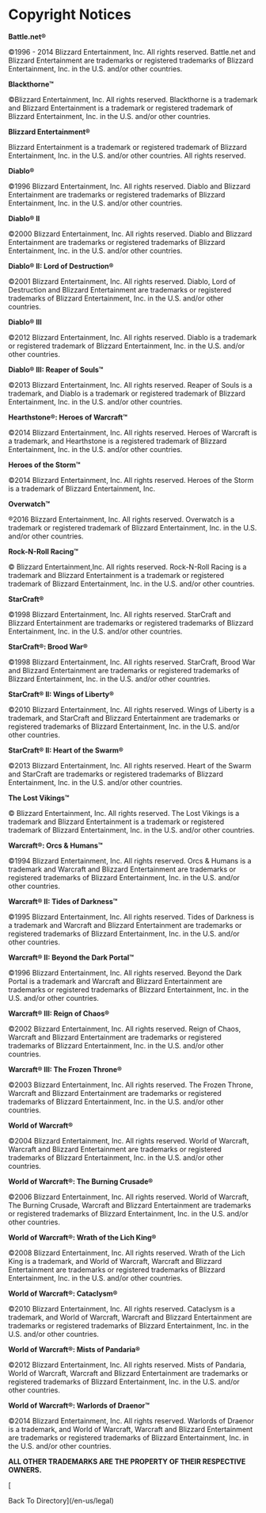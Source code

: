 Copyright Notices
=================

**Battle.net®**

©1996 - 2014 Blizzard Entertainment, Inc. All rights reserved. Battle.net and Blizzard Entertainment are trademarks or registered trademarks of Blizzard Entertainment, Inc. in the U.S. and/or other countries.

**Blackthorne™**

©Blizzard Entertainment, Inc. All rights reserved. Blackthorne is a trademark and Blizzard Entertainment is a trademark or registered trademark of Blizzard Entertainment, Inc. in the U.S. and/or other countries.

**Blizzard Entertainment®**

Blizzard Entertainment is a trademark or registered trademark of Blizzard Entertainment, Inc. in the U.S. and/or other countries. All rights reserved.

**Diablo®**

©1996 Blizzard Entertainment, Inc. All rights reserved. Diablo and Blizzard Entertainment are trademarks or registered trademarks of Blizzard Entertainment, Inc. in the U.S. and/or other countries.

**Diablo® II**

©2000 Blizzard Entertainment, Inc. All rights reserved. Diablo and Blizzard Entertainment are trademarks or registered trademarks of Blizzard Entertainment, Inc. in the U.S. and/or other countries.

**Diablo® II: Lord of Destruction®**

©2001 Blizzard Entertainment, Inc. All rights reserved. Diablo, Lord of Destruction and Blizzard Entertainment are trademarks or registered trademarks of Blizzard Entertainment, Inc. in the U.S. and/or other countries.

**Diablo® III**

©2012 Blizzard Entertainment, Inc. All rights reserved. Diablo is a trademark or registered trademark of Blizzard Entertainment, Inc. in the U.S. and/or other countries.

**Diablo® III: Reaper of Souls™**

©2013 Blizzard Entertainment, Inc. All rights reserved. Reaper of Souls is a trademark, and Diablo is a trademark or registered trademark of Blizzard Entertainment, Inc. in the U.S. and/or other countries.

**Hearthstone®: Heroes of Warcraft™**

©2014 Blizzard Entertainment, Inc. All rights reserved. Heroes of Warcraft is a trademark, and Hearthstone is a registered trademark of Blizzard Entertainment, Inc. in the U.S. and/or other countries.

**Heroes of the Storm™**

©2014 Blizzard Entertainment, Inc. All rights reserved. Heroes of the Storm is a trademark of Blizzard Entertainment, Inc.

**Overwatch™**

®2016 Blizzard Entertainment, Inc. All rights reserved. Overwatch is a trademark or registered trademark of Blizzard Entertainment, Inc. in the U.S. and/or other countries.

**Rock-N-Roll Racing™**

© Blizzard Entertainment,Inc. All rights reserved. Rock-N-Roll Racing is a trademark and Blizzard Entertainment is a trademark or registered trademark of Blizzard Entertainment, Inc. in the U.S. and/or other countries.

**StarCraft®**

©1998 Blizzard Entertainment, Inc. All rights reserved. StarCraft and Blizzard Entertainment are trademarks or registered trademarks of Blizzard Entertainment, Inc. in the U.S. and/or other countries.

**StarCraft®: Brood War®**

©1998 Blizzard Entertainment, Inc. All rights reserved. StarCraft, Brood War and Blizzard Entertainment are trademarks or registered trademarks of Blizzard Entertainment, Inc. in the U.S. and/or other countries.

**StarCraft® II: Wings of Liberty®**

©2010 Blizzard Entertainment, Inc. All rights reserved. Wings of Liberty is a trademark, and StarCraft and Blizzard Entertainment are trademarks or registered trademarks of Blizzard Entertainment, Inc. in the U.S. and/or other countries.

**StarCraft® II: Heart of the Swarm®**

©2013 Blizzard Entertainment, Inc. All rights reserved. Heart of the Swarm and StarCraft are trademarks or registered trademarks of Blizzard Entertainment, Inc. in the U.S. and/or other countries.

**The Lost Vikings™**

© Blizzard Entertainment, Inc. All rights reserved. The Lost Vikings is a trademark and Blizzard Entertainment is a trademark or registered trademark of Blizzard Entertainment, Inc. in the U.S. and/or other countries.

**Warcraft®: Orcs & Humans™**

©1994 Blizzard Entertainment, Inc. All rights reserved. Orcs & Humans is a trademark and Warcraft and Blizzard Entertainment are trademarks or registered trademarks of Blizzard Entertainment, Inc. in the U.S. and/or other countries.

**Warcraft® II: Tides of Darkness™**

©1995 Blizzard Entertainment, Inc. All rights reserved. Tides of Darkness is a trademark and Warcraft and Blizzard Entertainment are trademarks or registered trademarks of Blizzard Entertainment, Inc. in the U.S. and/or other countries.

**Warcraft® II: Beyond the Dark Portal™**

©1996 Blizzard Entertainment, Inc. All rights reserved. Beyond the Dark Portal is a trademark and Warcraft and Blizzard Entertainment are trademarks or registered trademarks of Blizzard Entertainment, Inc. in the U.S. and/or other countries.

**Warcraft® III: Reign of Chaos®**

©2002 Blizzard Entertainment, Inc. All rights reserved. Reign of Chaos, Warcraft and Blizzard Entertainment are trademarks or registered trademarks of Blizzard Entertainment, Inc. in the U.S. and/or other countries.

**Warcraft® III: The Frozen Throne®**

©2003 Blizzard Entertainment, Inc. All rights reserved. The Frozen Throne, Warcraft and Blizzard Entertainment are trademarks or registered trademarks of Blizzard Entertainment, Inc. in the U.S. and/or other countries.

**World of Warcraft®**

©2004 Blizzard Entertainment, Inc. All rights reserved. World of Warcraft, Warcraft and Blizzard Entertainment are trademarks or registered trademarks of Blizzard Entertainment, Inc. in the U.S. and/or other countries.

**World of Warcraft®: The Burning Crusade®**

©2006 Blizzard Entertainment, Inc. All rights reserved. World of Warcraft, The Burning Crusade, Warcraft and Blizzard Entertainment are trademarks or registered trademarks of Blizzard Entertainment, Inc. in the U.S. and/or other countries.

**World of Warcraft®: Wrath of the Lich King®**

©2008 Blizzard Entertainment, Inc. All rights reserved. Wrath of the Lich King is a trademark, and World of Warcraft, Warcraft and Blizzard Entertainment are trademarks or registered trademarks of Blizzard Entertainment, Inc. in the U.S. and/or other countries.

**World of Warcraft®: Cataclysm®**

©2010 Blizzard Entertainment, Inc. All rights reserved. Cataclysm is a trademark, and World of Warcraft, Warcraft and Blizzard Entertainment are trademarks or registered trademarks of Blizzard Entertainment, Inc. in the U.S. and/or other countries.

**World of Warcraft®: Mists of Pandaria®**

©2012 Blizzard Entertainment, Inc. All rights reserved. Mists of Pandaria, World of Warcraft, Warcraft and Blizzard Entertainment are trademarks or registered trademarks of Blizzard Entertainment, Inc. in the U.S. and/or other countries.

**World of Warcraft®: Warlords of Draenor™**

©2014 Blizzard Entertainment, Inc. All rights reserved. Warlords of Draenor is a trademark, and World of Warcraft, Warcraft and Blizzard Entertainment are trademarks or registered trademarks of Blizzard Entertainment, Inc. in the U.S. and/or other countries.

**ALL OTHER TRADEMARKS ARE THE PROPERTY OF THEIR RESPECTIVE OWNERS.**

[

Back To Directory](/en-us/legal)